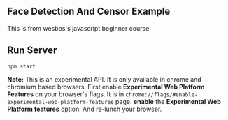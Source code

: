 ## Face Detection And Censor Example

This is from wesbos's javascript beginner course

## Run Server

`npm start`

**Note:** This is an experimental API. It is only available in chrome and chromium based browsers. First enable **Experimental Web Platform Features** on your browser's flags. It is in `chrome://flags/#enable-experimental-web-platform-features` page. **enable** the **Experimental Web Platform features** option. And re-lunch your browser.
